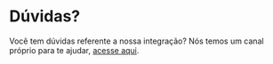 # Dúvidas?

Você tem dúvidas referente a nossa integração? Nós temos um canal próprio para te ajudar, <a href="https://atendimento.yapay.com.br/hc/pt-br" target="_blank"> acesse aqui</a>.
